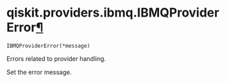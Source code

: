 # qiskit.providers.ibmq.IBMQProviderError[¶](#qiskit-providers-ibmq-ibmqprovidererror "Permalink to this headline")

<span id="undefined" />

`IBMQProviderError(*message)`

Errors related to provider handling.

Set the error message.

